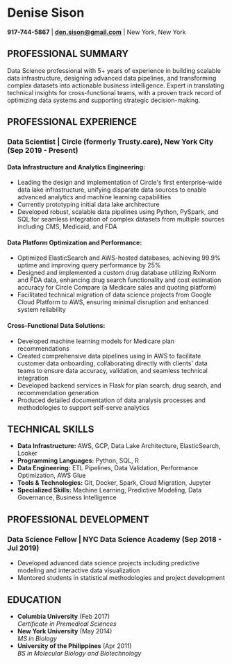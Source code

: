 # Denise Sison
**917-744-5867** | **den.sison@gmail.com** | New York, New York

## PROFESSIONAL SUMMARY
Data Science professional with 5+ years of experience in building scalable data infrastructure, designing advanced data pipelines, and transforming complex datasets into actionable business intelligence. Expert in translating technical insights for cross-functional teams, with a proven track record of optimizing data systems and supporting strategic decision-making.

## PROFESSIONAL EXPERIENCE

### Data Scientist | Circle (formerly Trusty.care), New York City (Sep 2019 - Present)

#### Data Infrastructure and Analytics Engineering:
- Leading the design and implementation of Circle's first enterprise-wide data lake infrastructure, unifying disparate data sources to enable advanced analytics and machine learning capabilities 
- Currently prototyping initial data lake architecture
- Developed robust, scalable data pipelines using Python, PySpark, and SQL for seamless integration of complex datasets from multiple sources including CMS, Medicaid, and FDA

#### Data Platform Optimization and Performance:
- Optimized ElasticSearch and AWS-hosted databases, achieving 99.9% uptime and improving query performance by 25%
- Designed and implemented a custom drug database utilizing RxNorm and FDA data, enhancing drug search functionality and cost estimation accuracy for Circle Compare (a Medicare sales and quoting platform)
- Facilitated technical migration of data science projects from Google Cloud Platform to AWS, ensuring minimal disruption and enhanced system reliability

#### Cross-Functional Data Solutions:
- Developed machine learning models for Medicare plan recommendations
- Created comprehensive data pipelines using in AWS to facilitate customer data onboarding, collaborating directly with clients' data teams to ensure data accuracy, validation, and seamless technical integration
- Developed backend services in Flask for plan search, drug search, and recommendation generation
- Produced detailed documentation of data analysis processes and methodologies to support self-serve analytics

## TECHNICAL SKILLS
- **Data Infrastructure:** AWS, GCP, Data Lake Architecture, ElasticSearch, Looker
- **Programming Languages:** Python, SQL, R
- **Data Engineering:** ETL Pipelines, Data Validation, Performance Optimization, AWS Glue
- **Tools & Technologies:** Git, Docker, Spark, Cloud Migration, Jupyter
- **Specialized Skills:** Machine Learning, Predictive Modeling, Data Governance, Business Intelligence

## PROFESSIONAL DEVELOPMENT
### Data Science Fellow | NYC Data Science Academy (Sep 2018 - Jul 2019)
- Developed advanced data science projects including predictive modeling and interactive data visualization
- Mentored students in statistical methodologies and project development

## EDUCATION
- **Columbia University** (Feb 2017)  
  *Certificate in Premedical Sciences*
- **New York University** (May 2014)  
  *MS in Biology*
- **University of the Philippines** (Apr 2011)  
  *BS in Molecular Biology and Biotechnology*
